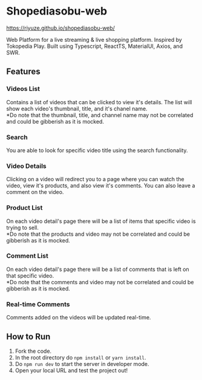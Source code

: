 # Shopediasobu-web
https://riyuze.github.io/shopediasobu-web/

Web Platform for a live streaming & live shopping platform. Inspired by Tokopedia Play. Built using Typescript, ReactTS, MaterialUI, Axios, and SWR.

## Features

### Videos List
Contains a list of videos that can be clicked to view it's details. The list will show each video's thumbnail, title, and it's chanel name. \
*Do note that the thumbnail, title, and channel name may not be correlated and could be gibberish as it is mocked.

### Search
You are able to look for specific video title using the search functionality.

### Video Details
Clicking on a video will redirect you to a page where you can watch the video, view it's products, and also view it's comments. You can also leave a comment on the video.

### Product List
On each video detail's page there will be a list of items that specific video is trying to sell. \
*Do note that the products and video may not be correlated and could be gibberish as it is mocked.

### Comment List
On each video detail's page there will be a list of comments that is left on that specific video. \
*Do note that the comments and video may not be correlated and could be gibberish as it is mocked.

### Real-time Comments
Comments added on the videos will be updated real-time.

## How to Run
1. Fork the code.
2. In the root directory do ```npm install``` or ```yarn install```.
3. Do ```npm run dev``` to start the server in developer mode.
4. Open your local URL and test the project out!